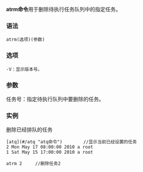 **atrm命令**用于删除待执行任务队列中的指定任务。

### 语法  

```
atrm(选项)(参数)
```

### 选项  

```
-V：显示版本号。
```

### 参数  

任务号：指定待执行队列中要删除的任务。

### 实例  

删除已经排队的任务

```
[atq](#/atq "atq命令")        //显示当前已经设置的任务
2 Mon May 17 08:00:00 2010 a root
1 Sat May 15 17:00:00 2010 a root

atrm 2     //删除任务2
```